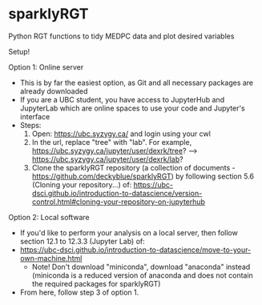 # sparklyRGT
Python RGT functions to tidy MEDPC data and plot desired variables 

Setup! 

Option 1: Online server 
- This is by far the easiest option, as Git and all necessary packages are already downloaded
- If you are a UBC student, you have access to JupyterHub and JupyterLab which are online spaces to use your code and Jupyter's interface
- Steps: 
    1. Open: https://ubc.syzygy.ca/ and login using your cwl 
    2. In the url, replace "tree" with "lab". For example, https://ubc.syzygy.ca/jupyter/user/dexrk/tree? --> https://ubc.syzygy.ca/jupyter/user/dexrk/lab?
    3. Clone the sparklyRGT repository (a collection of documents - https://github.com/deckyblue/sparklyRGT) by following section 5.6 (Cloning your repository...) of: https://ubc-dsci.github.io/introduction-to-datascience/version-control.html#cloning-your-repository-on-jupyterhub 

Option 2: Local software 
- If you'd like to perform your analysis on a local server, then follow section 12.1 to 12.3.3 (Jupyter Lab) of: 
- https://ubc-dsci.github.io/introduction-to-datascience/move-to-your-own-machine.html
    - Note! Don't download "miniconda", download "anaconda" instead (miniconda is a reduced version of anaconda and does not contain the required packages for sparklyRGT)
- From here, follow step 3 of option 1. 


